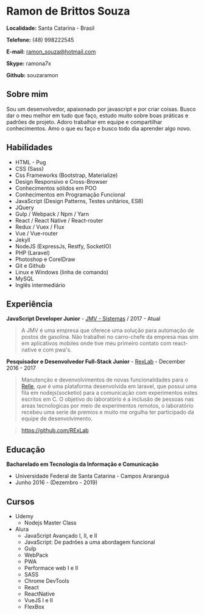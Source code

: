 # Ramon de Brittos Souza

**Localidade:** Santa Catarina - Brasil

**Telefone:** (48) 998222545

**E-mail:** ramon_souza@hotmail.com

**Skype:** ramona7x

**Github:** souzaramon

## Sobre mim
Sou um desenvolvedor, apaixonado por javascript e por criar coisas. Busco dar o meu melhor em tudo que faço, estudo muito sobre boas práticas e padrões de projeto. Adoro trabalhar em equipe e compartilhar conhecimentos. Amo o que eu faço e busco todo dia aprender algo novo.

## Habilidades

* HTML - Pug
* CSS (Sass)
* Css Frameworks (Bootstrap, Materialize)
* Design Responsivo e Cross-Browser
* Conhecimentos sólidos em POO
* Conhecimentos em Programação Funcional
* JavaScript (Design Patterns, Testes unitários, ES8)
* JQuery
* Gulp / Webpack / Npm / Yarn
* React / React Native / React-router
* Redux / Vuex / Flux
* Vue / Vue-router
* Jekyll
* NodeJS (ExpressJs, Restfy, SocketIO)
* PHP (Laravel)
* Photoshop e CorelDraw
* Git e Github
* Linux e Windows (linha de comando)
* MySQL
* Inglês intermediário

## Experiência

**JavaScript Developer Junior** - [JMV - Sistemas](sgap.com.br) / 2017 - Atual
> A JMV é uma empresa que oferece uma solução para automação de postos de gasolina. Não trabalhei no carro-chefe da empresa mas sim em aplicativos mobiles onde tive meu primeiro contato com react-native e com pwa's.

**Pesquisador e Desenvolvedor Full-Stack Junior** - [RexLab](rexlab.ufsc.br) - December 2016 - 2017
> Manutenção e devenvolvimentos de novas funcionalidades para o [Relle](relle.ufsc.br), que é uma plataforma desenvolvida em laravel, que possui uma fila em nodejs(socketio) para a comunicação com experimentos estes escritos em C. O objetivo do laboratório é a inclusão de pessoas nas areas tecnologicas por meio de experimentos remotos, o laboratório recebeu uma serie de premios e muito me orgulha ter participado da equipe de desenvolvimento.

> https://github.com/RExLab

## Educação

**Bacharelado em Tecnologia da Informação e Comunicação** 
- Universidade Federal de Santa Catarina - Campos Araranguá
- Junho 2016 - (Dezembro - 2019)

## Cursos

* Udemy
    - Nodejs Master Class
* Alura 
    - JavaScript Avançado I, II, e II
    - JavaScript: De padrões a uma abordagem funcional
    - Gulp
    - WebPack
    - PWA
    - Performace web I e II
    - SASS
    - Chrome DevTools
    - React
    - ReactNative
    - VueJS I e II
    - FlexBox
